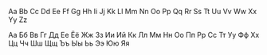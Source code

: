 
Aa Bb Cc Dd Ee Ff Gg Hh Ii Jj Kk
Ll Mm Nn Oo Pp Qq Rr Ss Tt Uu Vv
Ww Xx Yy Zz

Аа Бб Вв Гг Дд Ее Ёё Жж Зз Ии Ий
Кк Лл Мм Нн Оо Пп Рр Сс Тт Уу Фф
Хх Цц Чч Шш Щщ Ъъ Ыы Ьь Ээ Юю Яя 